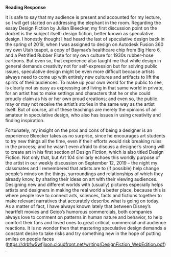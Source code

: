 **Reading Response**

It is safe to say that my audience is present and accounted for my lecture, so I will get started on addressing the elephant in the room. 
Regarding the essay Design Fiction by Julian Bleecker, my first discussion point on the docket is the subject itself: design fiction, 
better known as speculative design. I honestly thought I had heard the last of speculative design back in the spring of 2019, when I was 
assigned to design on Autodesk Fusion 360 my own Utah teapot, a copy of Baymax’s healthcare chip from Big Hero 6, and a Petrified Rubber 
Flute for my own culture for 1930s rubber-hose cartoons. But even so, that experience also taught me that while design in general demands 
creativity not for self-expression but for solving public issues, speculative design might be even more difficult because artists always 
need to come up with entirely new cultures and artifacts to lift the spirits of their audiences. To make up your own world for the public 
to see, is clearly not as easy as expressing and living in that same world in private, for an artist has to make settings and characters 
that he or she could proudly claim as his or her own proud creations; and even so, the public may or may not receive the artist’s stories 
in the same way as the artist itself. But of course, all of these teachings are merely the opinions of an amateur in speculative design, 
who also has issues in using creativity and finding inspiration.

Fortunately, my insight on the pros and cons of being a designer is an experience Bleecker takes as no surprise, since he encourages art 
students to try new things all the time, even if their efforts would risk breaking rules in the process; and he wasn’t even afraid to 
discuss a designer’s strong will to create art in his first section of Design Fiction, which is also titled Design Fiction. Not only that, 
but Art 104 similarly echoes this worldly purpose of the artist in our weekly discussion on September 12, 2019 – the night my classmates 
and I remembered that artists are to (if possible) help change people’s minds on the things, surroundings and relationships of which they 
already know, by sharing their ideas on art with their viewing audiences. Designing new and different worlds with (usually) pictures 
especially helps artists and designers in making the real world a better place, because this is where people love to connect arts, 
sciences, facts and fictions together to make relevant narratives that accurately describe what is going on today. As a matter of fact, I 
have always known lately that between Disney’s heartfelt movies and Geico’s humorous commercials, both companies always love to comment on 
patterns in human nature and behavior, to help comfort their fans and loved ones to great critical, commercial and audience reactions. It 
is no wonder then that mastering speculative design demands a constant desire to take risks and try something new in the hope of putting 
smiles on people faces (https://drbfw5wfjlxon.cloudfront.net/writing/DesignFiction_WebEdition.pdf).
